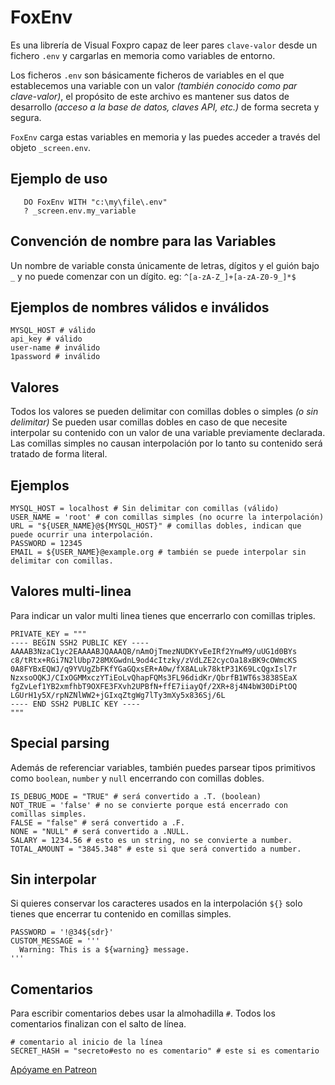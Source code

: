 # FoxEnv
Es una librería de Visual Foxpro capaz de leer pares `clave-valor` desde un fichero `.env` y cargarlas en memoria como variables de entorno.


Los ficheros `.env` son básicamente ficheros de variables en el que establecemos una variable con un valor *(también conocido como par clave-valor)*, el propósito de este archivo es mantener sus datos de desarrollo *(acceso a la base de datos, claves API, etc.)* de forma secreta y segura.

`FoxEnv` carga estas variables en memoria y las puedes acceder a través del objeto `_screen.env`.

## Ejemplo de uso
```xBase
   DO FoxEnv WITH "c:\my\file\.env"
   ? _screen.env.my_variable
```

## Convención de nombre para las Variables

Un nombre de variable consta únicamente de letras, dígitos y el guión bajo `_` y no puede comenzar con un dígito. eg: `^[a-zA-Z_]+[a-zA-Z0-9_]*$`

## Ejemplos de nombres válidos e inválidos

```.env
MYSQL_HOST # válido
api_key # válido
user-name # inválido
1password # inválido
```

## Valores
Todos los valores se pueden delimitar con comillas dobles o simples *(o sin delimitar)* Se pueden usar comillas dobles en caso de que necesite interpolar su contenido con un valor de una variable previamente declarada. Las comillas simples no causan interpolación por lo tanto su contenido será tratado de forma literal.

## Ejemplos

```.env
MYSQL_HOST = localhost # Sin delimitar con comillas (válido)
USER_NAME = 'root' # con comillas simples (no ocurre la interpolación)
URL = "${USER_NAME}@${MYSQL_HOST}" # comillas dobles, indican que puede ocurrir una interpolación.
PASSWORD = 12345
EMAIL = ${USER_NAME}@example.org # también se puede interpolar sin delimitar con comillas.
```

## Valores multi-linea
Para indicar un valor multi linea tienes que encerrarlo con comillas triples.
```.env
PRIVATE_KEY = """
---- BEGIN SSH2 PUBLIC KEY ----
AAAAB3NzaC1yc2EAAAABJQAAAQB/nAmOjTmezNUDKYvEeIRf2YnwM9/uUG1d0BYs
c8/tRtx+RGi7N2lUbp728MXGwdnL9od4cItzky/zVdLZE2cycOa18xBK9cOWmcKS
0A8FYBxEQWJ/q9YVUgZbFKfYGaGQxsER+A0w/fX8ALuk78ktP31K69LcQgxIsl7r
NzxsoOQKJ/CIxOGMMxczYTiEoLvQhapFQMs3FL96didKr/QbrfB1WT6s3838SEaX
fgZvLef1YB2xmfhbT9OXFE3FXvh2UPBfN+ffE7iiayQf/2XR+8j4N4bW30DiPtOQ
LGUrH1y5X/rpNZNlWW2+jGIxqZtgWg7lTy3mXy5x836Sj/6L
---- END SSH2 PUBLIC KEY ----
"""
```

## Special parsing
Además de referenciar variables, también puedes parsear tipos primitivos como  `boolean`, `number` y `null` encerrando con comillas dobles.

```.env
IS_DEBUG_MODE = "TRUE" # será convertido a .T. (boolean)
NOT_TRUE = 'false' # no se convierte porque está encerrado con comillas simples.
FALSE = "false" # será convertido a .F.
NONE = "NULL" # será convertido a .NULL.
SALARY = 1234.56 # esto es un string, no se convierte a number.
TOTAL_AMOUNT = "3845.348" # este si que será convertido a number.
```

## Sin interpolar
Si quieres conservar los caracteres usados en la interpolación `${}` solo tienes que encerrar tu contenido en comillas simples.

```.env
PASSWORD = '!@34${sdr}'
CUSTOM_MESSAGE = '''
  Warning: This is a ${warning} message.
'''
```

## Comentarios
Para escribir comentarios debes usar la almohadilla `#`. Todos los comentarios finalizan con el salto de línea.
```.env
# comentario al inicio de la línea
SECRET_HASH = "secreto#esto no es comentario" # este si es comentario
```

[Apóyame en Patreon](https://www.patreon.com/IrwinRodriguez)

